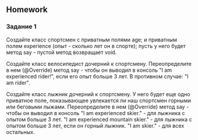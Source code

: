##  Homework

### Задание 1

Создайте класс спортсмен с приватным полями age;
и приватным полем experience (опыт - сколько лет он в спорте);
пусть у него будет метод say - пустой метод возвращает void.

Создайте класс велосипедист дочерний к спортсмену.
Переопределите в нем (@Override) метод say - чтобы он выводил
в консоль "I am experienced rider!", если его опыт больше 3 лет. В противном случае: "I am rider".

Создайте класс лыжник дочерний к спортсмену.
У него будет еще одно приватное поле, показывающее увлекается ли наш спортсмен горными или беговыми лыжами.
Переопределите в нем (@Override) метод say - чтобы он выводил
в консоль "I am experienced skier." - для лыжника с опытом больше 3 лет.
"I am experienced mountain skier." - для лыжника с опытом больше 3 лет, если он горный лыжник.
"I am skier." - для всех остальных.